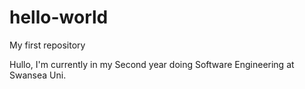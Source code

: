 # hello-world
My first repository

Hullo, I'm currently in my Second year doing Software Engineering at Swansea Uni.
